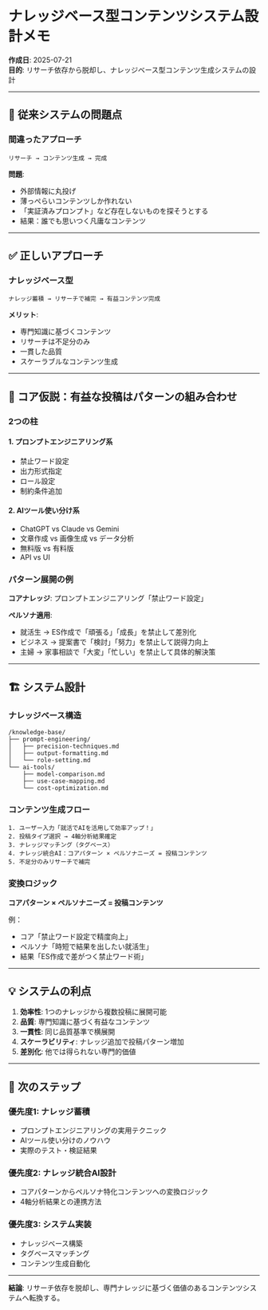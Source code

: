 # ナレッジベース型コンテンツシステム設計メモ

**作成日**: 2025-07-21  
**目的**: リサーチ依存から脱却し、ナレッジベース型コンテンツ生成システムの設計

---

## 🚨 従来システムの問題点

### 間違ったアプローチ
```
リサーチ → コンテンツ生成 → 完成
```

**問題**:
- 外部情報に丸投げ
- 薄っぺらいコンテンツしか作れない
- 「実証済みプロンプト」など存在しないものを探そうとする
- 結果：誰でも思いつく凡庸なコンテンツ

---

## ✅ 正しいアプローチ

### ナレッジベース型
```
ナレッジ蓄積 → リサーチで補完 → 有益コンテンツ完成
```

**メリット**:
- 専門知識に基づくコンテンツ
- リサーチは不足分のみ
- 一貫した品質
- スケーラブルなコンテンツ生成

---

## 🎯 コア仮説：有益な投稿はパターンの組み合わせ

### 2つの柱

#### 1. プロンプトエンジニアリング系
- 禁止ワード設定
- 出力形式指定
- ロール設定
- 制約条件追加

#### 2. AIツール使い分け系
- ChatGPT vs Claude vs Gemini
- 文章作成 vs 画像生成 vs データ分析
- 無料版 vs 有料版
- API vs UI

### パターン展開の例

**コアナレッジ**: プロンプトエンジニアリング「禁止ワード設定」

**ペルソナ適用**:
- 就活生 → ES作成で「頑張る」「成長」を禁止して差別化
- ビジネス → 提案書で「検討」「努力」を禁止して説得力向上  
- 主婦 → 家事相談で「大変」「忙しい」を禁止して具体的解決策

---

## 🏗️ システム設計

### ナレッジベース構造
```
/knowledge-base/
├── prompt-engineering/
│   ├── precision-techniques.md
│   ├── output-formatting.md
│   └── role-setting.md
└── ai-tools/
    ├── model-comparison.md
    ├── use-case-mapping.md
    └── cost-optimization.md
```

### コンテンツ生成フロー
```
1. ユーザー入力「就活でAIを活用して効率アップ！」
2. 投稿タイプ選択 → 4軸分析結果確定
3. ナレッジマッチング（タグベース）
4. ナレッジ統合AI：コアパターン × ペルソナニーズ = 投稿コンテンツ
5. 不足分のみリサーチで補完
```

### 変換ロジック
**コアパターン × ペルソナニーズ = 投稿コンテンツ**

例：
- コア「禁止ワード設定で精度向上」
- ペルソナ「時短で結果を出したい就活生」  
- 結果「ES作成で差がつく禁止ワード術」

---

## 💡 システムの利点

1. **効率性**: 1つのナレッジから複数投稿に展開可能
2. **品質**: 専門知識に基づく有益なコンテンツ
3. **一貫性**: 同じ品質基準で横展開
4. **スケーラビリティ**: ナレッジ追加で投稿パターン増加
5. **差別化**: 他では得られない専門的価値

---

## 🚀 次のステップ

### 優先度1: ナレッジ蓄積
- プロンプトエンジニアリングの実用テクニック
- AIツール使い分けのノウハウ
- 実際のテスト・検証結果

### 優先度2: ナレッジ統合AI設計  
- コアパターンからペルソナ特化コンテンツへの変換ロジック
- 4軸分析結果との連携方法

### 優先度3: システム実装
- ナレッジベース構築
- タグベースマッチング
- コンテンツ生成自動化

---

**結論**: リサーチ依存を脱却し、専門ナレッジに基づく価値のあるコンテンツシステムへ転換する。